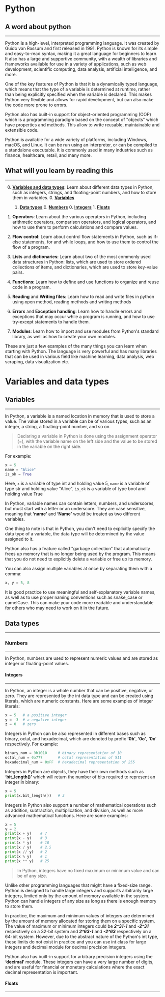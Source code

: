# Python

## A word about python

---

Python is a high-level, interpreted programming language. It was created by Guido van Rossum and first released in 1991. Python is known for its simple and easy-to-read syntax, making it a great language for beginners to learn. It also has a large and supportive community, with a wealth of libraries and frameworks available for use in a variety of applications, such as web development, scientific computing, data analysis, artificial intelligence, and more.

One of the key features of Python is that it is a dynamically typed language, which means that the type of a variable is determined at runtime, rather than being explicitly specified when the variable is declared. This makes Python very flexible and allows for rapid development, but can also make the code more prone to errors.

Python also has built-in support for object-oriented programming (OOP) which is a programming paradigm based on the concept of "objects" which have properties and methods. This allow to write reusable, maintainable and extensible code.

Python is available for a wide variety of platforms, including Windows, macOS, and Linux. It can be run using an interpreter, or can be compiled to a standalone executable. It is commonly used in many industries such as finance, healthcare, retail, and many more.

## What will you learn by reading this

---

0. **[Variables and data types](#Variables-and-data-types)**: Learn about different data types in Python, such as integers, strings, and floating-point numbers, and how to store them in variables.
    0. **[Variables](##Variables)**
    1. **[Data types](##Data-types)**
        0. **[Numbers](###Numbers)**
            0. **[Integers](###Integers)**
            1. **[Floats](###Floats)**

1. **Operators**: Learn about the various operators in Python, including arithmetic operators, comparison operators, and logical operators, and how to use them to perform calculations and compare values.

2. **Flow control**: Learn about control flow statements in Python, such as if-else statements, for and while loops, and how to use them to control the flow of a program.

3. **Lists** and **dictionaries**: Learn about two of the most commonly used data structures in Python: lists, which are used to store ordered collections of items, and dictionaries, which are used to store key-value pairs.

4. **Functions**: Learn how to define and use functions to organize and reuse code in a program.

5. **Reading** and **Writing files**: Learn how to read and write files in python using open method, reading methods and writing methods

6. **Errors** and **Exception handling**: Learn how to handle errors and exceptions that may occur while a program is running, and how to use try-except statements to handle them.

7. **Modules**: Learn how to import and use modules from Python's standard library, as well as how to create your own modules.

These are just a few examples of the many things you can learn when starting with Python. The language is very powerful and has many libraries that can be used in various field like machine learning, data analysis, web scraping, data visualization etc.

# Variables and data types

## Variables

---

In Python, a variable is a named location in memory that is used to store a value. The value stored in a variable can be of various types, such as an integer, a string, a floating-point number, and so on.

> Declaring a variable in Python is done using the assignment operator (=), with the variable name on the left side and the value to be stored in the variable on the right side.

For example:

```python
x = 5
name = "Alice"
is_ok = True
```

Here, `x` is a variable of type int and holding value 5, `name` is a variable of type str and holding value "Alice", `is_ok` is a variable of type bool and holding value True

In Python, variable names can contain letters, numbers, and underscores, but must start with a letter or an underscore. They are case sensitive, meaning that **‘name’** and **‘Name’** would be treated as two different variables.

One thing to note is that in Python, you don't need to explicitly specify the data type of a variable, the data type will be determined by the value assigned to it.

Python also has a feature called "garbage collection" that automatically frees up memory that is no longer being used by the program. This means that you do not need to explicitly delete a variable or free up its memory.

You can also assign multiple variables at once by separating them with a comma:

```python
x, y = 5, 8
```

It is good practice to use meaningful and self-explanatory variable names, as well as to use proper naming conventions such as snake_case or camelCase. This can make your code more readable and understandable for others who may need to work on it in the future.

## Data types

---

### Numbers

---

In Python, numbers are used to represent numeric values and are stored as integer or floating-point values.

#### Integers

---

In Python, an integer is a whole number that can be positive, negative, or zero. They are represented by the int data type and can be created using literals, which are numeric constants. Here are some examples of integer literals:

```python
x = 5   # a positive integer
y = -3  # a negative integer
z = 0   # zero
```

Integers in Python can be also represented in different bases such as binary, octal, and hexadecimal, which are denoted by prefix **‘0b’**, **‘0o’**, **‘0x’** respectively. For example:

```python
binary_num = 0b1010     # binary representation of 10
octal_num = 0o777       # octal representation of 511
hexadecimal_num = 0xFF  # hexadecimal representation of 255
```

Integers in Python are objects, they have their own methods such as **‘bit_length()’** which will return the number of bits required to represent an integer in binary:

```python
x = 5
print(x.bit_length())   # 3
```

Integers in Python also support a number of mathematical operations such as addition, subtraction, multiplication, and division, as well as more advanced mathematical functions. Here are some examples:

```python
x = 5
y = 2
print(x + y)    # 7
print(x - y)    # 3
print(x * y)    # 10
print(x / y)    # 2.5
print(x // y)   # 2
print(x % y)    # 1
print(x ** y)   # 25
```

> In Python, integers have no fixed maximum or minimum value and can be of any size.

Unlike other programming languages that might have a fixed-size range. Python is designed to handle large integers and supports arbitrarily large integers, limited only by the amount of memory available in the system. Python can handle integers of any size as long as there is enough memory to store them.

In practice, the maximum and minimum values of integers are determined by the amount of memory allocated for storing them on a specific system. The value of maximum or minimum integers could be **_2^31-1_** and **_-2^31_** respectively on a 32-bit system and **_2^63-1_** and **_-2^63_** respectively on a 64-bit system. However, due to the abstract nature of the Python's int type, these limits do not exist in practice and you can use int class for large integers and decimal module for decimal precision integers.

Python also has built-in support for arbitrary precision integers using the **‘decimal’** module. These integers can have a very large number of digits, and are useful for financial or monetary calculations where the exact decimal representation is important.

#### Floats

---
